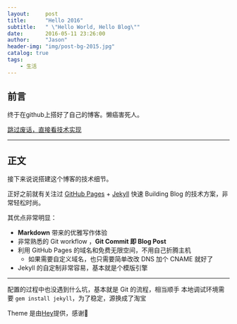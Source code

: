 ```yaml
---
layout:     post
title:      "Hello 2016"
subtitle:   " \"Hello World, Hello Blog\""
date:       2016-05-11 23:26:00
author:     "Jason"
header-img: "img/post-bg-2015.jpg"
catalog: true
tags:
    - 生活
---
```


## 前言

终于在github上搭好了自己的博客。懒癌害死人。

[跳过废话，直接看技术实现 ](#build) 

<a href="55" id="build"></a>

---

## 正文

接下来说说搭建这个博客的技术细节。  

正好之前就有关注过 [GitHub Pages](https://pages.github.com/) + [Jekyll](http://jekyllrb.com/) 快速 Building Blog 的技术方案，非常轻松时尚。

其优点非常明显：

* **Markdown** 带来的优雅写作体验
* 非常熟悉的 Git workflow ，**Git Commit 即 Blog Post**
* 利用 GitHub Pages 的域名和免费无限空间，不用自己折腾主机
	* 如果需要自定义域名，也只需要简单改改 DNS 加个 CNAME 就好了 
* Jekyll 的自定制非常容易，基本就是个模版引擎


---

配置的过程中也没遇到什么坑，基本就是 Git 的流程，相当顺手
本地调试环境需要 `gem install jekyll`，为了稳定，源换成了淘宝

Theme 是由[Hey](http://huangxuan.me/about/)提供，感谢🙏









